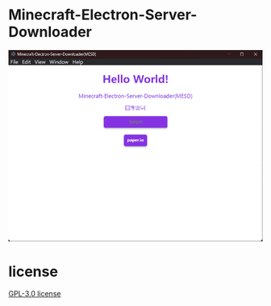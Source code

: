 # Minecraft-Electron-Server-Downloader

![软件截图](./docs/images/image.png)

# license
[GPL-3.0 license](./LICENSE)